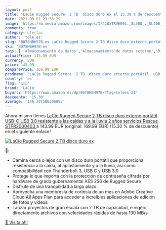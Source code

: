 ```yaml
---
layout: post
title: 'LaCie Rugged Secure  2 TB  disco duro ex al 15.30 % de descuento'
date: 2021-09-01 23:58:29
image: 'https://m.media-amazon.com/images/I/410xTRVE09L._SL500_._SL400_.jpg'
comments: true
category: ofertas
author: 'tole.es'
slug: 'B078HBH97B-es LaCie Rugged Secure 2 TB disco duro externo portátil USB-C...'
sku: 'B078HBH97B-es'
tags: [ 'Almacenamiento de datos','Almacenamiento de datos externo','Discos duros externos','Informática','disco','duro','lacie', ]
actualPrice: 143.99 EUR
currency: EUR
price: 143.99
comparePrice: 169.99 EUR
prodname: 'LaCie Rugged Secure  2 TB  disco duro externo portátil  USB-C  USB 3.0  resistente a las caídas y a la lluvia  2 años servicios Rescue  STFR2000403 '
country: 'es'
flag: '🇪🇸'
brand: 'LaCie'
buyurl: 'https://www.amazon.es/dp/B078HBH97B/?tag=tolees-21'
descuento: '15.30'
average: '146.307586206897'
---
```


Ahora mismo tienes [LaCie Rugged Secure  2 TB  disco duro externo portátil  USB-C  USB 3.0  resistente a las caídas y a la lluvia  2 años servicios Rescue  STFR2000403 ](https://www.amazon.es/dp/B078HBH97B/?tag=tolees-21) a 143.99 EUR (original: 169.99 EUR) (15.30 %  de descuento) en el siguiente enlace!

[![LaCie Rugged Secure  2 TB  disco duro ex](https://m.media-amazon.com/images/I/410xTRVE09L._SL500_._SL400_.jpg)](https://www.amazon.es/dp/B078HBH97B/?tag=tolees-21)

🔎:

- Camina cerca o lejos con un disco duro portátil que proporciona resistencia a la caída, al aplastamiento y a la lluvia, así como compatibilidad con Thunderbolt 3, USB C y USB 3.0
- Protege lo que importa con la protección de contraseña cifrada por hardware de grado gubernamental AES 256 de Rugged Secure
- Disfrute de una tranquilidad a largo plazo
- Aprovecha una membresía de cortesía de un mes en Adobe Creative Cloud All Apps Plan para acceder a increíbles aplicaciones de edición de fotos y videos
- Lanzar proyectos de gran escala con 2 TB de capacidad, e ingerir directamente archivos con velocidades rápidas de hasta 130 MB/s

[🛒 Visítala!!!](https://www.amazon.es/dp/B078HBH97B/?tag=tolees-21)
